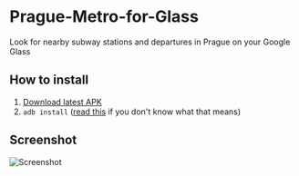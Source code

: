 Prague-Metro-for-Glass
======================

Look for nearby subway stations and departures in Prague on your Google Glass

How to install
--------------
1. [Download latest APK](https://github.com/alex-alex/Prague-Metro-for-Glass/releases)
3. `adb install` ([read this](http://appliedanalog.com/agw/?p=17) if you don't know what that means)

Screenshot
--------------

![Screenshot](http://f.cl.ly/items/1B3L32383c361z293j0S/Screenshot-2014-03-26(2)%20copy.png)
